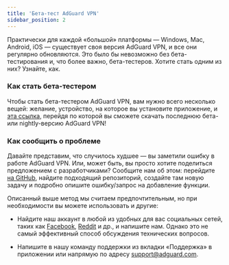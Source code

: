 ```yaml
---
title: 'Бета-тест AdGuard VPN'
sidebar_position: 2
---
```


Практически для каждой «большой» платформы — Windows, Mac, Android, iOS — существует своя версия AdGuard VPN, и все они регулярно обновляются. Это было бы невозможно без бета-тестирования и, что более важно, бета-тестеров. Хотите стать одним из них? Узнайте, как.

### Как стать бета-тестером

Чтобы стать бета-тестером AdGuard VPN, вам нужно всего несколько вещей: желание, устройство, на которое вы установите приложение, и [эта ссылка](https://adguard-vpn.com/ru/beta.html), перейдя по которой вы сможете скачать последнюю бета- или nightly-версию AdGuard VPN!

### Как сообщить о проблеме

Давайте представим, что случилось худшее — вы заметили ошибку в работе AdGuard VPN. Или, может быть, вы просто хотите поделиться предложением с разработчиками? Сообщите нам об этом: перейдите [на GitHub](https://github.com/AdguardTeam/), найдите подходящий репозиторий, создайте там новую задачу и подробно опишите ошибку/запрос на добавление функции.

Описанный выше метод мы считаем предпочтительным, но при необходимости вы можете использовать и другие:

- Найдите наш аккаунт в любой из удобных для вас социальных сетей, таких как [Facebook](https://www.facebook.com/AdguardEn/), [Reddit](https://www.reddit.com/r/Adguard/) и др., и напишите нам. Однако это не самый эффективный способ обсуждения технических вопросов.

- Напишите в нашу команду поддержки из вкладки «Поддержка» в приложении или напрямую по адресу [support@adguard.com](mailto:support@adguard.com).

